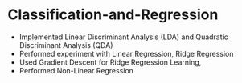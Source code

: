 # Classification-and-Regression
- Implemented Linear Discriminant Analysis (LDA) and Quadratic Discriminant Analysis (QDA)
- Performed experiment with Linear Regression, Ridge Regression
- Used Gradient Descent for Ridge Regression Learning, 
- Performed Non-Linear Regression
